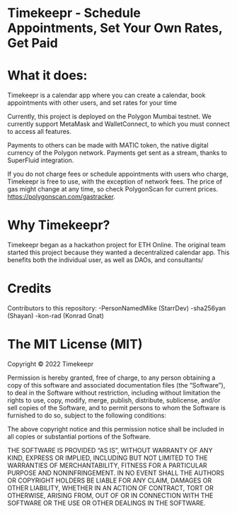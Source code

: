 # Timekeepr - Schedule Appointments, Set Your Own Rates, Get Paid

# What it does:

Timekeepr is a calendar app where you can create a calendar, book appointments with other users, and set rates for your time

Currently, this project is deployed on the Polygon Mumbai testnet. We currently support MetaMask and WalletConnect, to which you must connect to access all features.

Payments to others can be made with MATIC token, the native digital currency of the Polygon network. Payments get sent as a stream, thanks to SuperFluid integration.

If you do not charge fees or schedule appointments with users who charge, Timekeepr is free to use, with the exception of network fees. The price of gas might change at any time, so check PolygonScan for current prices. https://polygonscan.com/gastracker.

# Why Timekeepr?

Timekeepr began as a hackathon project for ETH Online. The original team started this project because they wanted a decentralized calendar app. This benefits both the individual user, as well as DAOs, and consultants/

# Credits
Contributors to this repository:
-PersonNamedMike (StarrDev)
-sha256yan (Shayan)
-kon-rad (Konrad Gnat)

# The MIT License (MIT)
Copyright © 2022 Timekeepr

Permission is hereby granted, free of charge, to any person obtaining a copy of this software and associated documentation files (the “Software”), to deal in the Software without restriction, including without limitation the rights to use, copy, modify, merge, publish, distribute, sublicense, and/or sell copies of the Software, and to permit persons to whom the Software is furnished to do so, subject to the following conditions:

The above copyright notice and this permission notice shall be included in all copies or substantial portions of the Software.

THE SOFTWARE IS PROVIDED “AS IS”, WITHOUT WARRANTY OF ANY KIND, EXPRESS OR IMPLIED, INCLUDING BUT NOT LIMITED TO THE WARRANTIES OF MERCHANTABILITY, FITNESS FOR A PARTICULAR PURPOSE AND NONINFRINGEMENT. IN NO EVENT SHALL THE AUTHORS OR COPYRIGHT HOLDERS BE LIABLE FOR ANY CLAIM, DAMAGES OR OTHER LIABILITY, WHETHER IN AN ACTION OF CONTRACT, TORT OR OTHERWISE, ARISING FROM, OUT OF OR IN CONNECTION WITH THE SOFTWARE OR THE USE OR OTHER DEALINGS IN THE SOFTWARE.